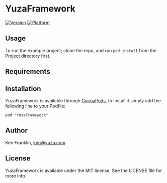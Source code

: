 # YuzaFramework

[![Version](http://cocoapod-badges.herokuapp.com/v/YuzaFramework/badge.png)](http://cocoadocs.org/docsets/YuzaFramework)
[![Platform](http://cocoapod-badges.herokuapp.com/p/YuzaFramework/badge.png)](http://cocoadocs.org/docsets/YuzaFramework)

## Usage

To run the example project; clone the repo, and run `pod install` from the Project directory first.

## Requirements

## Installation

YuzaFramework is available through [CocoaPods](http://cocoapods.org), to install
it simply add the following line to your Podfile:

    pod "YuzaFramework"

## Author

Ken Franklin, ken@yuza.com

## License

YuzaFramework is available under the MIT license. See the LICENSE file for more info.


